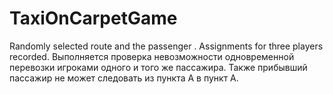 # TaxiOnCarpetGame
 Randomly selected route and the passenger . Assignments for three players recorded.
Выполняется проверка невозможности одновременной перевозки игроками одного и того же пассажира.
Также прибывший пассажир не может следовать из пункта A в пункт А.
